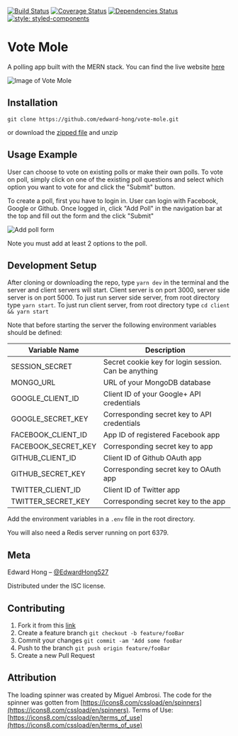 [![Build Status](https://travis-ci.org/edward-hong/vote-mole.svg?branch=master)](https://travis-ci.org/edward-hong/vote-mole)
[![Coverage Status](https://coveralls.io/repos/github/edward-hong/vote-mole/badge.svg?branch=master)](https://coveralls.io/github/edward-hong/vote-mole?branch=master)
[![Dependencies Status](https://david-dm.org/edward-hong/vote-mole.svg)](https://david-dm.org/edward-hong/vote-mole.svg)
[![style: styled-components](https://img.shields.io/badge/style-%F0%9F%92%85%20styled--components-orange.svg?colorB=daa357&colorA=db748e)](https://github.com/styled-components/styled-components)

# Vote Mole

A polling app built with the MERN stack. You can find the live website
[here](https://vote-mole.herokuapp.com/)

![Image of Vote Mole](https://res.cloudinary.com/avatarhzh/image/upload/v1509887327/build-a-voting-app/logo.svg)

## Installation

`git clone https://github.com/edward-hong/vote-mole.git`

or download the
[zipped file](https://github.com/edward-hong/vote-mole/archive/master.zip) and
unzip

## Usage Example

User can choose to vote on existing polls or make their own polls. To vote on
poll, simply click on one of the existing poll questions and select which option
you want to vote for and click the "Submit" button.

To create a poll, first you have to login in. User can login with Facebook,
Google or Github. Once logged in, click "Add Poll" in the navigation bar at the
top and fill out the form and the click "Submit"

![Add poll form](https://res.cloudinary.com/avatarhzh/image/upload/v1511567427/build-a-voting-app/add-poll.png)

Note you must add at least 2 options to the poll.

## Development Setup

After cloning or downloading the repo, type `yarn dev` in the terminal and
the server and client servers will start. Client server is on port 3000, server
side server is on port 5000. To just run server side server, from root directory
type `yarn start`. To just run client server, from root directory type `cd client && yarn start`

Note that before starting the server the following environment variables should
be defined:

| Variable Name       | Description                                          |
| ------------------- | ---------------------------------------------------- |
| SESSION_SECRET      | Secret cookie key for login session. Can be anything |
| MONGO_URL           | URL of your MongoDB database                         |
| GOOGLE_CLIENT_ID    | Client ID of your Google+ API credentials            |
| GOOGLE_SECRET_KEY   | Corresponding secret key to API credentials          |
| FACEBOOK_CLIENT_ID  | App ID of registered Facebook app                    |
| FACEBOOK_SECRET_KEY | Corresponding secret key to app                      |
| GITHUB_CLIENT_ID    | Client ID of Github OAuth app                        |
| GITHUB_SECRET_KEY   | Corresponding secret key to OAuth app                |
| TWITTER_CLIENT_ID   | Client ID of Twitter app                             |
| TWITTER_SECRET_KEY  | Corresponding secret key to the app                  |


Add the environment variables in a `.env` file in the root directory.

You will also need a Redis server running on port 6379.

## Meta

Edward Hong – [@EdwardHong527](https://twitter.com/EdwardHong527)

Distributed under the ISC license.

## Contributing

1. Fork it from this [link](https://github.com/edward-hong/voting-app)
2. Create a feature branch `git checkout -b feature/fooBar`
3. Commit your changes `git commit -am 'Add some fooBar`
4. Push to the branch `git push origin feature/fooBar`
5. Create a new Pull Request

## Attribution

The loading spinner was created by Miguel Ambrosi. The code for the spinner was gotten from [https://icons8.com/cssload/en/spinners](https://icons8.com/cssload/en/spinners). Terms of Use: [https://icons8.com/cssload/en/terms_of_use](https://icons8.com/cssload/en/terms_of_use)